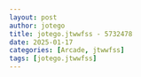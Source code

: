 ```yaml
---
layout: post
author: jotego
title: jotego.jtwwfss - 5732478
date: 2025-01-17
categories: [Arcade, jtwwfss]
tags: [jotego.jtwwfss]
---
```


